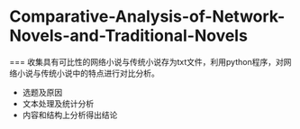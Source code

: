 # Comparative-Analysis-of-Network-Novels-and-Traditional-Novels
===
收集具有可比性的网络小说与传统小说存为txt文件，利用python程序，对网络小说与传统小说中的特点进行对比分析。

* 选题及原因
* 文本处理及统计分析
* 内容和结构上分析得出结论
